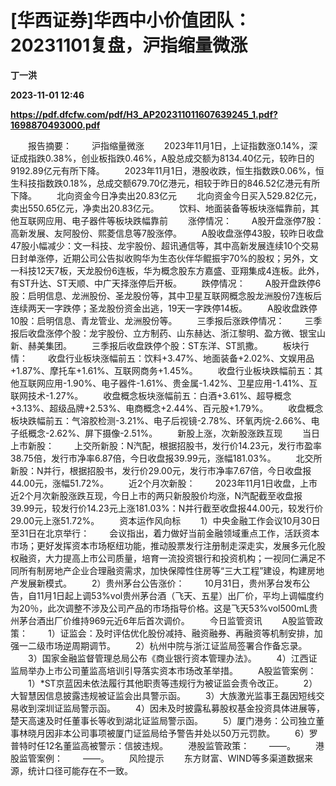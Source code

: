 # [华西证券]华西中小价值团队：20231101复盘，沪指缩量微涨
**丁一洪**

**2023-11-01 12:46**

**https://pdf.dfcfw.com/pdf/H3_AP202311011607639245_1.pdf?1698870493000.pdf**

　　报告摘要： 　　沪指缩量微涨 　　2023年11月1日，上证指数涨0.14%，深证成指跌0.38%，创业板指跌0.46%，A股总成交额为8134.40亿元，较昨日的9192.89亿元有所下降。 　　2023年11月1日，港股收跌，恒生指数跌0.06%，恒生科技指数跌0.18%，总成交额679.70亿港元，相较于昨日的846.52亿港元有所下降。 　　北向资金今日净卖出20.83亿元 　　北向资金今日买入529.82亿元，卖出550.65亿元，净卖出20.83亿元。 　　饮料、地面装备等板块涨幅靠前，其他互联网应用、电子器件等板块跌幅靠前 　　涨停情况： 　　A股开盘涨停7股：高新发展、友阿股份、熙菱信息等7股涨停。 　　A股收盘涨停43股，较昨日收盘47股小幅减少：文一科技、龙宇股份、超讯通信等，其中高新发展连续10个交易日封单涨停，近期公司公告拟收购华为生态伙伴华鲲振宇70%的股权；另外，文一科技12天7板，天龙股份6连板，华为概念股东方嘉盛、亚翔集成4连板。此外，有ST升达、ST天顺、中广天择涨停后开板。 　　跌停情况： 　　A股开盘跌停6股：启明信息、龙洲股份、圣龙股份等，其中卫星互联网概念股龙洲股份7连板后连续两天一字跌停；圣龙股份资金出逃，19天一字跌停14板。 　　A股收盘跌停10股：启明信息、青龙管业、龙洲股份等。 　　三季报后涨跌停情况： 　　三季报后收盘涨停个股：龙宇股份、立方制药、山东赫达、浙江黎明、盈方微、银宝山新、赫美集团。 　　三季报后收盘跌停个股：ST东洋、ST凯撒。 　　板块行情： 　　收盘行业板块涨幅前五：饮料+3.47%、地面装备+2.02%、文娱用品+1.87%、摩托车+1.61%、互联网商务+1.45%。 　　收盘行业板块跌幅前五：其他互联网应用-1.90%、电子器件-1.61%、贵金属-1.42%、卫星应用-1.41%、互联网技术-1.27%。 　　收盘概念板块涨幅前五：白酒+3.61%、超导概念+3.13%、超级品牌+2.53%、电商概念+2.44%、百元股+1.79%。 　　收盘概念板块跌幅前五：气溶胶检测-3.21%、电子后视镜-2.78%、环氧丙烷-2.66%、电子纸概念-2.62%、屏下摄像-2.51%。 　　新股上涨，次新股涨跌互现 　　当日上市新股： 　　上交所新股：N汽配，根据招股书，发行价14.23元，发行市盈率38.75倍，发行市净率6.87倍，今日收盘报39.99元，涨幅181.03%。 　　北交所新股：N并行，根据招股书，发行价29.00元，发行市净率7.67倍，今日收盘报44.00元，涨幅51.72%。 　　近2个月次新股： 　　2023年11月1日收盘，上市近2个月次新股涨跌互现，今日上市的两只新股股价均涨，N汽配截至收盘报39.99元，较发行价14.23元上涨181.03%：N并行截至收盘报44.00元，较发行价29.00元上涨51.72%。 　　资本运作风向标 　　1）中央金融工作会议10月30日至31日在北京举行： 　　会议指出，着力做好当前金融领域重点工作，活跃资本市场；更好发挥资本市场枢纽功能，推动股票发行注册制走深走实，发展多元化股权融资，大力提高上市公司质量，培育一流投资银行和投资机构；一视同仁满足不同所有制房地产企业合理融资需求，加快保障性住房等“三大工程”建设，构建房地产发展新模式。 　　2）贵州茅台公告涨价： 　　10月31日，贵州茅台发布公告，自11月1日起上调53%vol贵州茅台酒（飞天、五星）出厂价，平均上调幅度约为20％，此次调整不涉及公司产品的市场指导价格。这是飞天53%vol500mL贵州茅台酒出厂价维持969元近6年后首次调价。 　　今日监管资讯 　　A股监管政策： 　　1）证监会：及时评估优化股份减持、融资融券、再融资等机制安排，加强一二级市场逆周期调节。 　　2）杭州中院与浙江证监局签署合作备忘录。 　　3）国家金融监督管理总局公布《商业银行资本管理办法》。 　　4）江西证监局举办上市公司董监高培训引导落实资本市场改革举措。 　　A股监管案例： 　　1）\*ST京蓝因未依法履行其他职责等违规行为被证监会责令改正。 　　2）大智慧因信息披露违规被证监会出具警示函。 　　3）大族激光监事王磊因短线交易收到深圳证监局警示函。 　　4）因未及时披露私募股权基金投资具体进展等，楚天高速及时任董事长等收到湖北证监局警示函。 　　5）厦门港务：公司独立董事林晓月因非本公司事项被厦门证监局给予警告并处以50万元罚款。 　　6）罗普特时任12名董监高被警示：信披违规。 　　港股监管政策： 　　——。 　　港股监管案例： 　　——。 　　风险提示 　　东方财富、WIND等多渠道数据来源，统计口径可能存在不一致。